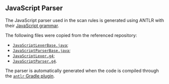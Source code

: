 ## JavaScript Parser

The JavaScript parser used in the scan rules is generated using ANTLR with their [JavaScript grammar](https://github.com/antlr/grammars-v4/tree/c109309275f9052182297f7d7e8f0ef607fada4c/javascript/javascript).

The following files were copied from the referenced repository:
 - [`JavaScriptLexerBase.java`](src/main/java/org/zaproxy/zap/extension/ascanrules/parserapi/impl/JavaScriptLexerBase.java);
 - [`JavaScriptParserBase.java`](src/main/java/org/zaproxy/zap/extension/ascanrules/parserapi/impl/JavaScriptParserBase.java);
 - [`JavaScriptLexer.g4`](src/main/antlr/org/zaproxy/zap/extension/ascanrules/parserapi/impl/JavaScriptLexer.g4);
 - [`JavaScriptParser.g4`](src/main/antlr/org/zaproxy/zap/extension/ascanrules/parserapi/impl/JavaScriptParser.g4).

The parser is automatically generated when the code is compiled through the [`antlr` Gradle plugin](https://docs.gradle.org/current/userguide/antlr_plugin.html).
